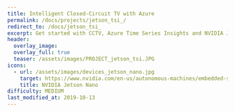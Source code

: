 ```yaml
---
title: Intelligent Closed-Circuit TV with Azure
permalink: /docs/projects/jetson_tsi_/
redirect_to: /docs/jetson_tsi_
excerpt: Get started with CCTV, Azure Time Series Insights and NVIDIA Jetson Nano
header:
  overlay_image: 
  overlay_full: true
  teaser: /assets/images/PROJECT_jetson_tsi.JPG
icons:
  - url: /assets/images/devices_jetson_nano.jpg
    target: https://www.nvidia.com/en-us/autonomous-machines/embedded-systems/jetson-nano/
    title: NVIDIA Jetson Nano
difficulty: MEDIUM
last_modified_at: 2019-10-13
---
```

